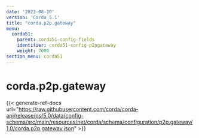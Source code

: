 ```yaml
---
date: '2023-08-10'
version: 'Corda 5.1'
title: "corda.p2p.gateway"
menu:
  corda51:
    parent: corda51-config-fields
    identifier: corda51-config-p2pgateway
    weight: 7000
section_menu: corda51
---
```

# corda.p2p.gateway
{{< generate-ref-docs url="https://raw.githubusercontent.com/corda/corda-api/release/os/5.0/data/config-schema/src/main/resources/net/corda/schema/configuration/p2p.gateway/1.0/corda.p2p.gateway.json" >}}